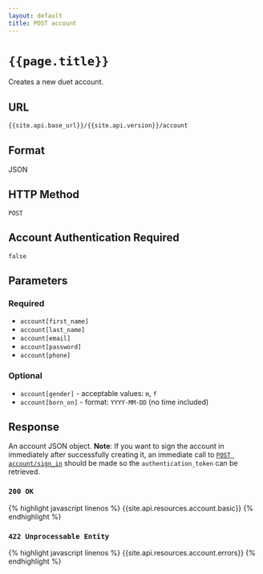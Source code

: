```yaml
---
layout: default
title: POST account
---
```

# `{{page.title}}`

Creates a new duet account.

## URL

`{{site.api.base_url}}/{{site.api.version}}/account`

## Format

JSON

## HTTP Method

`POST`

## Account Authentication Required

`false`

## Parameters

### Required

* `account[first_name]`
* `account[last_name]`
* `account[email]`
* `account[password]`
* `account[phone]`

### Optional

* `account[gender]` - acceptable values: `m`, `f`
* `account[born_on]` - format: `YYYY-MM-DD` (no time included)

## Response

An account JSON object.  **Note**: If you want to sign the account in immediately after successfully creating it, an immediate call to [`POST account/sign_in`](/post/account/sign_in) should be made so the `authentication_token` can be retrieved.

### `200 OK`

{% highlight javascript linenos %}
{{site.api.resources.account.basic}}
{% endhighlight %}

### `422 Unprocessable Entity`

{% highlight javascript linenos %}
{{site.api.resources.account.errors}}
{% endhighlight %}
